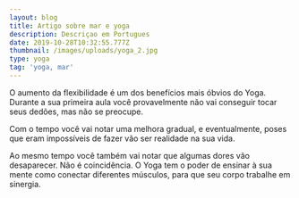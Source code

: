 ```yaml
---
layout: blog
title: Artigo sobre mar e yoga
description: Descriçao em Portugues
date: 2019-10-28T10:32:55.777Z
thumbnail: /images/uploads/yoga_2.jpg
type: yoga
tag: 'yoga, mar'
---
```

O aumento da  flexibilidade é um dos benefícios mais óbvios do Yoga. Durante a sua primeira aula você provavelmente não vai conseguir tocar seus dedões, mas não se preocupe.



Com o tempo você vai notar uma melhora gradual, e eventualmente, poses que eram impossíveis de fazer vão ser realidade na sua vida.



Ao mesmo tempo você também vai notar que algumas dores vão desaparecer. Não é coincidência. O Yoga tem o poder de ensinar à sua mente como conectar diferentes músculos, para que seu corpo trabalhe em sinergia.
